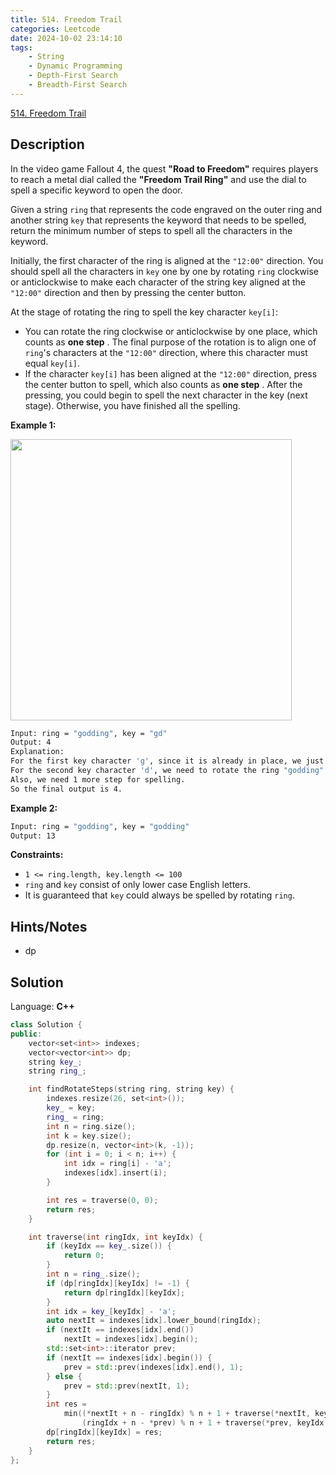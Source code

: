 ```yaml
---
title: 514. Freedom Trail
categories: Leetcode
date: 2024-10-02 23:14:10
tags:
    - String
    - Dynamic Programming
    - Depth-First Search
    - Breadth-First Search
---
```


[514. Freedom Trail](https://leetcode.com/problems/freedom-trail/description/)

## Description

In the video game Fallout 4, the quest **"Road to Freedom"** requires players to reach a metal dial called the **"Freedom Trail Ring"** and use the dial to spell a specific keyword to open the door.

Given a string `ring` that represents the code engraved on the outer ring and another string `key` that represents the keyword that needs to be spelled, return the minimum number of steps to spell all the characters in the keyword.

Initially, the first character of the ring is aligned at the `"12:00"` direction. You should spell all the characters in `key` one by one by rotating `ring` clockwise or anticlockwise to make each character of the string key aligned at the `"12:00"` direction and then by pressing the center button.

At the stage of rotating the ring to spell the key character `key[i]`:

- You can rotate the ring clockwise or anticlockwise by one place, which counts as **one step** . The final purpose of the rotation is to align one of `ring`'s characters at the `"12:00"` direction, where this character must equal `key[i]`.
- If the character `key[i]` has been aligned at the `"12:00"` direction, press the center button to spell, which also counts as **one step** . After the pressing, you could begin to spell the next character in the key (next stage). Otherwise, you have finished all the spelling.

**Example 1:**

<img src="https://assets.leetcode.com/uploads/2018/10/22/ring.jpg" style="width: 450px; height: 450px;">

```bash
Input: ring = "godding", key = "gd"
Output: 4
Explanation:
For the first key character 'g', since it is already in place, we just need 1 step to spell this character.
For the second key character 'd', we need to rotate the ring "godding" anticlockwise by two steps to make it become "ddinggo".
Also, we need 1 more step for spelling.
So the final output is 4.
```

**Example 2:**

```bash
Input: ring = "godding", key = "godding"
Output: 13
```

**Constraints:**

- `1 <= ring.length, key.length <= 100`
- `ring` and `key` consist of only lower case English letters.
- It is guaranteed that `key` could always be spelled by rotating `ring`.

## Hints/Notes

- dp

## Solution

Language: **C++**

```C++
class Solution {
public:
    vector<set<int>> indexes;
    vector<vector<int>> dp;
    string key_;
    string ring_;

    int findRotateSteps(string ring, string key) {
        indexes.resize(26, set<int>());
        key_ = key;
        ring_ = ring;
        int n = ring.size();
        int k = key.size();
        dp.resize(n, vector<int>(k, -1));
        for (int i = 0; i < n; i++) {
            int idx = ring[i] - 'a';
            indexes[idx].insert(i);
        }

        int res = traverse(0, 0);
        return res;
    }

    int traverse(int ringIdx, int keyIdx) {
        if (keyIdx == key_.size()) {
            return 0;
        }
        int n = ring_.size();
        if (dp[ringIdx][keyIdx] != -1) {
            return dp[ringIdx][keyIdx];
        }
        int idx = key_[keyIdx] - 'a';
        auto nextIt = indexes[idx].lower_bound(ringIdx);
        if (nextIt == indexes[idx].end())
            nextIt = indexes[idx].begin();
        std::set<int>::iterator prev;
        if (nextIt == indexes[idx].begin()) {
            prev = std::prev(indexes[idx].end(), 1);
        } else {
            prev = std::prev(nextIt, 1);
        }
        int res =
            min((*nextIt + n - ringIdx) % n + 1 + traverse(*nextIt, keyIdx + 1),
                (ringIdx + n - *prev) % n + 1 + traverse(*prev, keyIdx + 1));
        dp[ringIdx][keyIdx] = res;
        return res;
    }
};
```
